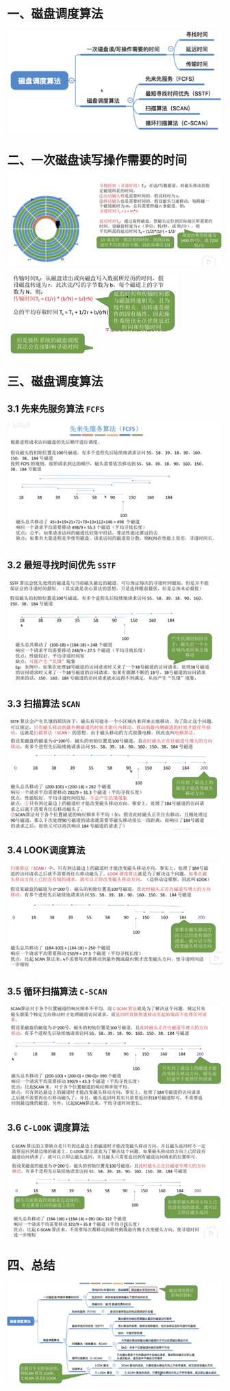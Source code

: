 # 一、磁盘调度算法

![image-20231217161216816](36.磁盘调度算法.assets/image-20231217161216816.png)

# 二、一次磁盘读写操作需要的时间

![image-20231217161309150](36.磁盘调度算法.assets/image-20231217161309150.png)

<img src="36.磁盘调度算法.assets/image-20231217161353743.png" alt="image-20231217161353743" style="zoom:50%;" />

<img src="36.磁盘调度算法.assets/image-20231217161407100.png" alt="image-20231217161407100" style="zoom:50%;" />

# 三、磁盘调度算法

## 3.1  先来先服务算法 `FCFS`

![image-20231217161511753](36.磁盘调度算法.assets/image-20231217161511753.png)

## 3.2  最短寻找时间优先 `SSTF`

![image-20231217161607406](36.磁盘调度算法.assets/image-20231217161607406.png)

## 3.3  扫描算法 `SCAN`

![image-20231217161646545](36.磁盘调度算法.assets/image-20231217161646545.png)

## 3.4  LOOK调度算法

![image-20231217161722825](36.磁盘调度算法.assets/image-20231217161722825.png)

## 3.5 循环扫描算法 `C-SCAN`

![image-20231217161814439](36.磁盘调度算法.assets/image-20231217161814439.png)

## 3.6  `C-LOOK` 调度算法

![image-20231217161849579](36.磁盘调度算法.assets/image-20231217161849579.png)

# 四、总结

![image-20231217161916718](36.磁盘调度算法.assets/image-20231217161916718.png)